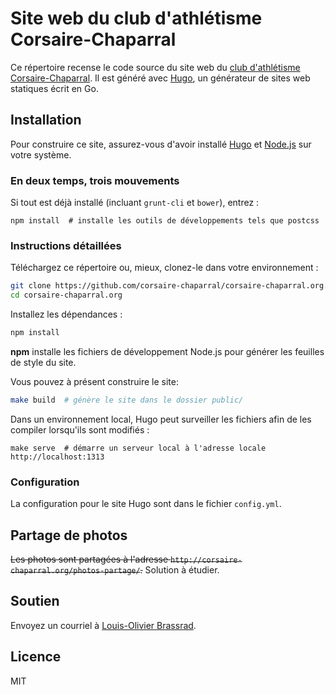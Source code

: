 # Site web du club d'athlétisme Corsaire-Chaparral

Ce répertoire recense le code source du site web du [club d'athlétisme Corsaire-Chaparral](https://corsaire-chaparral.org). Il est généré avec [Hugo](https://gohugo.io/), un générateur de sites web statiques écrit en Go.

## Installation

Pour construire ce site, assurez-vous d'avoir installé [Hugo](https://gohugo.io/) et [Node.js](https://nodejs.org/) sur votre système.

### En deux temps, trois mouvements

Si tout est déjà installé (incluant `grunt-cli` et `bower`), entrez :

```shell
npm install  # installe les outils de développements tels que postcss
```

### Instructions détaillées

Téléchargez ce répertoire ou, mieux, clonez-le dans votre environnement :

```bash
git clone https://github.com/corsaire-chaparral/corsaire-chaparral.org.git
cd corsaire-chaparral.org
```

Installez les dépendances :

```bash
npm install
```

**npm** installe les fichiers de développement Node.js pour générer les feuilles de style du site.

Vous pouvez à présent construire le site:

```bash
make build  # génère le site dans le dossier public/ 
```

Dans un environnement local, Hugo peut surveiller les fichiers afin de les compiler lorsqu'ils sont modifiés :

```shell
make serve  # démarre un serveur local à l'adresse locale http://localhost:1313
```

### Configuration

La configuration pour le site Hugo sont dans le fichier `config.yml`.

## Partage de photos

~~Les photos sont partagées à l'adresse `http://corsaire-chaparral.org/photos-partage/`.~~ Solution à étudier.

## Soutien

Envoyez un courriel à [Louis-Olivier Brassrad](louis@corsaire-chaparral.org).

## Licence

MIT
